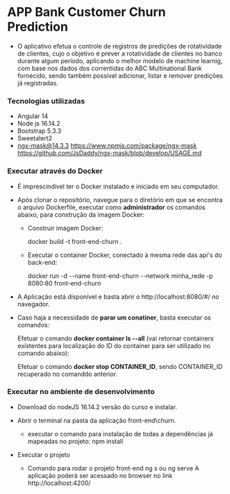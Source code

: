 # APP Bank Customer Churn Prediction

- O aplicativo efetua o controle de registros de predições de rotatividade de clientes, cujo o objetivo é prever a rotatividade de clientes no banco durante algum período, aplicando o melhor modelo de machine learnig, com base nos dados dos correntidas do ABC Multinational Bank fornecido, sendo também possível adicionar, listar e remover predições já registradas.


### Tecnologias utilizadas

- Angular 14
- Node js 16.14.2
- Bootstrap 5.3.3
- Sweetalert2
- ngx-mask@14.3.3
    https://www.npmjs.com/package/ngx-mask
    https://github.com/JsDaddy/ngx-mask/blob/develop/USAGE.md

### Executar através do Docker

- É imprescindível ter o Docker instalado e iniciado em seu computador.

- Após clonar o repositório, navegue para o diretório em que se encontra o arquivo Dockerfile, executar como **administrador** os comandos abaixo, para construção da imagem Docker: 

  - Construir imagem  Docker:
    
    docker build -t front-end-churn .

  - Executar o container Docker, conectado à mesma rede das api's do back-end:
  
    docker  run  -d  --name  front-end-churn --network  minha_rede  -p  8080:80  front-end-churn

- A Aplicação está disponível e basta abrir o http://localhost:8080/#/ no navegador.

- Caso haja a necessidade de **parar um conatiner**, basta executar os comandos: 

  Efetuar o comando **docker container ls --all** (vai retornar containers existentes para localização do ID do container para ser utilizado no comando abaixo):

  Efetuar o comando **docker stop CONTAINER_ID**, sendo CONTAINER_ID recuperado no comanddo anterior.

### Executar no ambiente de desenvolvimento

- Download do nodeJS 16.14.2 versão do curso e instalar.

- Abrir o terminal na pasta da aplicação front-end\churn.

  - executar o comando para instalação de todas a dependências já mapeadas no projeto:
    npm install

- Executar o projeto 
  
  - Comando para rodar o projeto front-end
    ng s ou ng serve
    A aplicação poderá ser acessado no browser no link http://localhost:4200/

